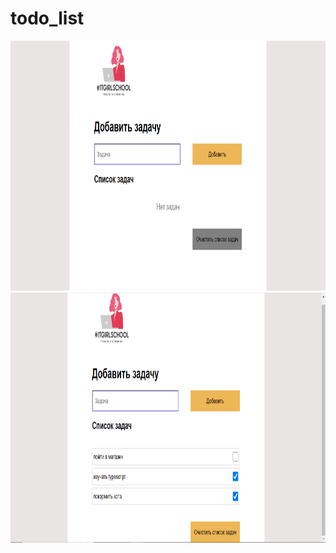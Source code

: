 # todo_list

<div>
<img src="./assets/images/img.png" alt="screen todo-list" width="700" height="400">
</div>
<div>
<img src="./assets/images/img2.png" alt="screen todo-list" width="700" height="400">
</div>
